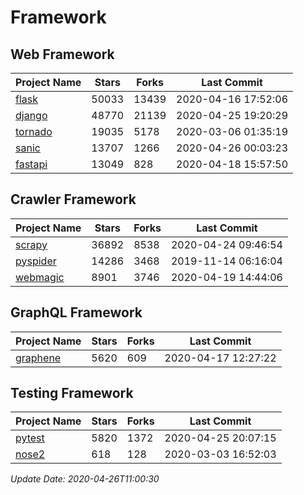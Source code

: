 # Framework

## Web Framework

| Project Name | Stars | Forks | Last Commit |
| ------------ | ----- | ----- | ----------- |
| [flask](https://github.com/pallets/flask) | 50033 | 13439 | 2020-04-16 17:52:06 |
| [django](https://github.com/django/django) | 48770 | 21139 | 2020-04-25 19:20:29 |
| [tornado](https://github.com/tornadoweb/tornado) | 19035 | 5178 | 2020-03-06 01:35:19 |
| [sanic](https://github.com/huge-success/sanic) | 13707 | 1266 | 2020-04-26 00:03:23 |
| [fastapi](https://github.com/tiangolo/fastapi) | 13049 | 828 | 2020-04-18 15:57:50 |

## Crawler Framework

| Project Name | Stars | Forks | Last Commit |
| ------------ | ----- | ----- | ----------- |
| [scrapy](https://github.com/scrapy/scrapy) | 36892 | 8538 | 2020-04-24 09:46:54 |
| [pyspider](https://github.com/binux/pyspider) | 14286 | 3468 | 2019-11-14 06:16:04 |
| [webmagic](https://github.com/code4craft/webmagic) | 8901 | 3746 | 2020-04-19 14:44:06 |

## GraphQL Framework

| Project Name | Stars | Forks | Last Commit |
| ------------ | ----- | ----- | ----------- |
| [graphene](https://github.com/graphql-python/graphene) | 5620 | 609 | 2020-04-17 12:27:22 |

## Testing Framework

| Project Name | Stars | Forks | Last Commit |
| ------------ | ----- | ----- | ----------- |
| [pytest](https://github.com/pytest-dev/pytest) | 5820 | 1372 | 2020-04-25 20:07:15 |
| [nose2](https://github.com/nose-devs/nose2) | 618 | 128 | 2020-03-03 16:52:03 |

*Update Date: 2020-04-26T11:00:30*